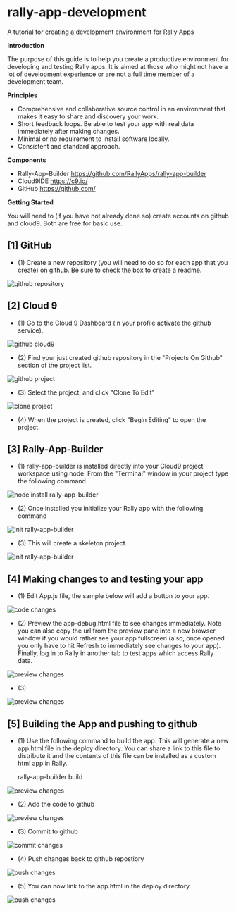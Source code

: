 rally-app-development
=====================

A tutorial for creating a development environment for Rally Apps

**Introduction**

The purpose of this guide is to help you create a productive environment for developing and testing Rally apps. It is aimed at those who might not have a lot of development experience or are not a full time member of a development team.

**Principles**

- Comprehensive and collaborative source control in an environment that makes it easy to share and discovery your work.
- Short feedback loops. Be able to test your app with real data immediately after making changes.
- Minimal or no requirement to install software locally.
- Consistent and standard approach.

**Components**

- Rally-App-Builder https://github.com/RallyApps/rally-app-builder
- Cloud9IDE https://c9.io/
- GitHub https://github.com/

**Getting Started**

You will need to (if you have not already done so) create accounts on github and cloud9. Both are free for basic use. 

**[1] GitHub**
--------------

- (1) Create a new repository (you will need to do so for each app that you create) on github. Be sure to check the box to create a readme.

![github repository](https://raw.github.com/wrackzone/rally-app-development/master/img/my-first-app-1.png)


**[2] Cloud 9**
---------------

- (1) Go to the Cloud 9 Dashboard (in your profile activate the github service).

![github cloud9](https://raw.github.com/wrackzone/rally-app-development/master/img/Screenshot_7_6_13_1_56_PM.png)

- (2) Find your just created github repository in the "Projects On Github" section of the project list. 

![github project](https://raw.github.com/wrackzone/rally-app-development/master/img/Screenshot_7_6_13_1_59_PM.png)

- (3) Select the project, and click "Clone To Edit"

![clone project](https://raw.github.com/wrackzone/rally-app-development/master/img/Screenshot_7_6_13_1_59_PM-1.png)

- (4) When the project is created, click "Begin Editing" to open the project.

**[3] Rally-App-Builder**
-------------------------

- (1) rally-app-builder is installed directly into your Cloud9 project workspace using node. From the "Terminal" window in your project type the following command.

![node install rally-app-builder](https://raw.github.com/wrackzone/rally-app-development/master/img/my-first-app-7.png)

- (2) Once installed you initialize your Rally app with the following command 

![init rally-app-builder](https://raw.github.com/wrackzone/rally-app-development/master/img/my-first-app-9.png)

- (3) This will create a skeleton project.

![init rally-app-builder](https://raw.github.com/wrackzone/rally-app-development/master/img/my-first-app-10.png)


**[4] Making changes to and testing your app**
----------------------------------------------

- (1) Edit App.js file, the sample below will add a button to your app.

![code changes](https://raw.github.com/wrackzone/rally-app-development/master/img/Screenshot_7_3_13_2_52_PM.jpg)

- (2) Preview the app-debug.html file to see changes immediately. Note you can also copy the url from the preview pane into a new browser window if you would rather see your app fullscreen (also, once opened you only have to hit Refresh to immediately see changes to your app). Finally, log in to Rally in another tab to test apps which access Rally data.

![preview changes](https://raw.github.com/wrackzone/rally-app-development/master/img/Screenshot_7_3_13_2_52_PM-1.jpg)


- (3) 

![preview changes](https://raw.github.com/wrackzone/rally-app-development/master/img/Screenshot_7_3_13_2_53_PM-2.jpg)


**[5] Building the App and pushing to github**
----------------------------------------------

- (1) Use the following command to build the app. This will generate a new app.html file in the deploy directory. You can share a link to this file to distribute it and the contents of this file can be installed as a custom html app in Rally.

  rally-app-builder build

![preview changes](https://raw.github.com/wrackzone/rally-app-development/master/img/my-first-app-11.png)

- (2) Add the code to github

![preview changes](https://raw.github.com/wrackzone/rally-app-development/master/img/git-add.jpg)

- (3) Commit to github

![commit changes](https://raw.github.com/wrackzone/rally-app-development/master/img/my-first-app-12.png)

- (4) Push changes back to github repostiory

![push changes](https://raw.github.com/wrackzone/rally-app-development/master/img/my-first-app-13.png)

- (5) You can now link to the app.html in the deploy directory.

![push changes](https://raw.github.com/wrackzone/rally-app-development/master/img/deploy-app-html.jpg)






